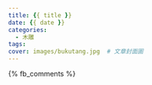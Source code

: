 ```yaml
---
title: {{ title }}
date: {{ date }}
categories:
  - 木雕
tags:
cover: images/bukutang.jpg  # 文章封面圖
---
```


{% fb_comments %}
